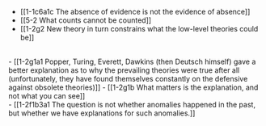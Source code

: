 - [[1-1c6a1c The absence of evidence is not the evidence of absence]]
- [[5-2 What counts cannot be counted]]
- [[1-2g2 New theory in turn constrains what the low-level theories could be]]
<br>
- [[1-2g1a1 Popper, Turing, Everett, Dawkins (then Deutsch himself) gave a better explanation as to why the prevailing theories were true after all (unfortunately, they have found themselves constantly on the defensive against obsolete theories)]]
- [[1-2g1b What matters is the explanation, and not what you can see]]
<br>
- [[1-2f1b3a1 The question is not whether anomalies happened in the past, but whether we have explanations for such anomalies.]]
